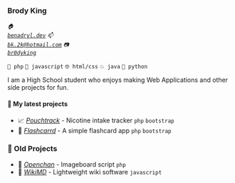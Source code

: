 ### Brody King 

<code><i>🏠 <a href="https://benadryl.dev">benadryl.dev</a></i></code>
<code><i>📫 <a href="mailto:bk.2k@hotmail.com">bk.2k@hotmail.com</a></i></code>
<code><i>📷 <a href="https://instagram.com/br0dyking">br0dyking</a></i></code>

`👑 php` `🤢 javascript` `🤓 html/css` `💥 java` `🐍 python`

I am a High School student who enjoys making Web Applications and other side projects for fun.

#### 🌱 My latest projects

- 📈 [*Pouchtrack*](https://github.com/brodyking/ptrack) - Nicotine intake tracker `php` `bootstrap`
- 🏫 [*Flashcarrd*](https://github.com/brodyking/flashcarrd) - A simple flashcard app `php` `bootstrap`

### 🦖 Old Projects
- 💬 [*Openchan*](https://github.com/brodyking/openchan) - Imageboard script `php`
- 📖 [*WikiMD*](https://github.com/brodyking/wikimd) - Lightweight wiki software `javascript`
